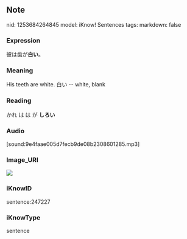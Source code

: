 ## Note
nid: 1253684264845
model: iKnow! Sentences
tags: 
markdown: false

### Expression
彼は歯が<b>白い</b>。

### Meaning
His teeth are white.
白い -- white, blank

### Reading
かれ は は が <b>しろい</b>

### Audio
[sound:9e4faae005d7fecb9de08b2308601285.mp3]

### Image_URI
<img src="915fdca158035f1c2b8bcdc87d1cd9eb.jpg">

### iKnowID
sentence:247227

### iKnowType
sentence
